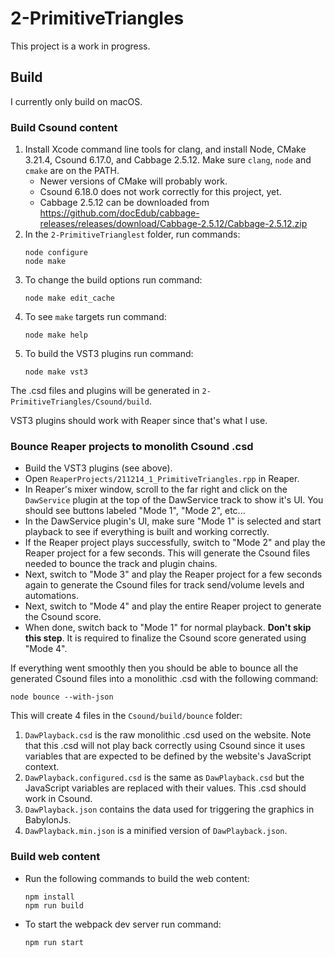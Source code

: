 
# 2-PrimitiveTriangles

This project is a work in progress.

## Build

I currently only build on macOS. 

### Build Csound content
1. Install Xcode command line tools for clang, and install Node, CMake 3.21.4, Csound 6.17.0, and Cabbage 2.5.12. Make
  sure `clang`, `node` and `cmake` are on the PATH.
    - Newer versions of CMake will probably work.
    - Csound 6.18.0 does not work correctly for this project, yet.
    - Cabbage 2.5.12 can be downloaded from https://github.com/docEdub/cabbage-releases/releases/download/Cabbage-2.5.12/Cabbage-2.5.12.zip
1. In the `2-PrimitiveTrianglest` folder, run commands:
    ```
    node configure
    node make
    ```
1. To change the build options run command:
    ```
    node make edit_cache
    ```
1. To see `make` targets run command:
    ```
    node make help
    ```
1. To build the VST3 plugins run command:
    ```
    node make vst3
    ```

The .csd files and plugins will be generated in `2-PrimitiveTriangles/Csound/build`.

VST3 plugins should work with Reaper since that's what I use.

### Bounce Reaper projects to monolith Csound .csd
- Build the VST3 plugins (see above).
- Open `ReaperProjects/211214_1_PrimitiveTriangles.rpp` in Reaper.
- In Reaper's mixer window, scroll to the far right and click on the `DawService` plugin at the top of the DawService track to show it's UI. You should see buttons labeled "Mode 1", "Mode 2", etc...
- In the DawService plugin's UI, make sure "Mode 1" is selected and start playback to see if everything is built and working correctly.
- If the Reaper project plays successfully, switch to "Mode 2" and play the Reaper project for a few seconds. This will generate the Csound files needed to bounce the track and plugin chains.
- Next, switch to "Mode 3" and play the Reaper project for a few seconds again to generate the Csound files for track
  send/volume levels and automations.
- Next, switch to "Mode 4" and play the entire Reaper project to generate the Csound score.
- When done, switch back to "Mode 1" for normal playback. **Don't skip this step**. It is required to finalize the Csound score generated using "Mode 4".

If everything went smoothly then you should be able to bounce all the generated Csound files into a monolithic .csd with
the following command:
```
node bounce --with-json
```

This will create 4 files in the `Csound/build/bounce` folder:
1. `DawPlayback.csd` is the raw monolithic .csd used on the website. Note that this .csd will not play back correctly using Csound since it uses variables that are expected to be defined by the website's JavaScript context.
1. `DawPlayback.configured.csd` is the same as `DawPlayback.csd` but the JavaScript variables are replaced with their values. This .csd should work in Csound.
1. `DawPlayback.json` contains the data used for triggering the graphics in BabylonJs.
1. `DawPlayback.min.json` is a minified version of `DawPlayback.json`.

### Build web content
- Run the following commands to build the web content:
    ```
    npm install
    npm run build
    ```

- To start the webpack dev server run command:
    ```
    npm run start
    ```
